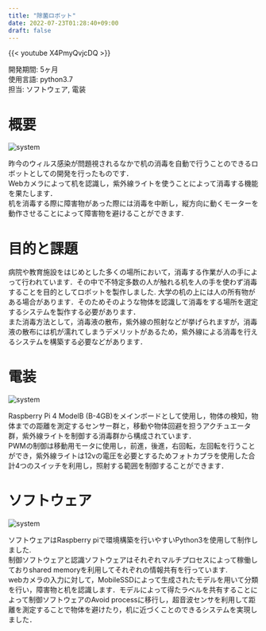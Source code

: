 ```yaml
---
title: "除菌ロボット"
date: 2022-07-23T01:28:40+09:00
draft: false
---
```

{{< youtube X4PmyQvjcDQ >}}
  
開発期間: 5ヶ月  
使用言語: python3.7    
担当: ソフトウェア, 電装  

# 概要  
  
 ![system](/img/corona/Image_3.png)  

昨今のウィルス感染が問題視されるなかで机の消毒を自動で行うことのできるロボットとしての開発を行ったものです．  
Webカメラによって机を認識し，紫外線ライトを使うことによって消毒する機能を果たします．  
机を消毒する際に障害物があった際には消毒を中断し，縦方向に動くモーターを動作させることによって障害物を避けることができます.  

# 目的と課題  
病院や教育施設をはじめとした多くの場所において，消毒する作業が人の手によって行われています．その中で不特定多数の人が触れる机を人の手を使わず消毒することを目的としてロボットを製作しました. 大学の机の上には人の所有物がある場合があります．そのためそのような物体を認識して消毒をする場所を選定するシステムを製作する必要があります．  
 また消毒方法として，消毒液の散布，紫外線の照射などが挙げられますが，消毒液の散布には机が濡れてしまうデメリットがあるため，紫外線による消毒を行えるシステムを構築する必要などがあります．  


# 電装

 ![system](/img/corona/Image_1.png)  

 Raspberry Pi 4 ModelB (B-4GB)をメインボードとして使用し，物体の検知，物体までの距離を測定するセンサー群と，移動や物体回避を担うアクチュエータ群，紫外線ライトを制御する消毒群から構成されています．  
 PWMの制御は移動用モータに使用し，前進，後進，右回転，左回転を行うことができ，紫外線ライトは12vの電圧を必要とするためフォトカプラを使用した合計4つのスイッチを利用し，照射する範囲を制御することができます．  

# ソフトウェア  
 
  ![system](/img/corona/Image_2.jpg)  
 
 ソフトウェアはRaspberry piで環境構築を行いやすいPython3を使用して制作しました.  
制御ソフトウェアと認識ソフトウェアはそれぞれマルチプロセスによって稼働しておりshared memoryを利用してそれぞれの情報共有を行っています.  
 webカメラの入力に対して，MobileSSDによって生成されたモデルを用いて分類を行い，障害物と机を認識します．モデルによって得たラベルを共有することによって制御ソフトウェアのAvoid processに移行し，超音波センサを利用して距離を測定することで物体を避けたり，机に近づくことのできるシステムを実現しました．  
